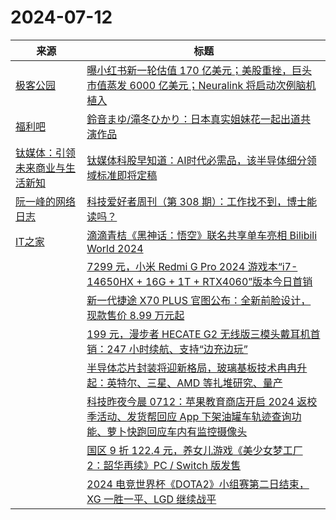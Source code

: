 ﻿# 2024-07-12

|来源|标题|
|---|---|
|[极客公园](http://www.geekpark.net/rss)|[曝小红书新一轮估值 170 亿美元；美股重挫，巨头市值蒸发 6000 亿美元；Neuralink 将启动次例脑机植入](http://www.geekpark.net/news/337866)|
|[福利吧](https://fuliba2023.net/feed)|[鈴音まゆ/滝冬ひかり：日本真实姐妹花一起出道共演作品](https://fuliba2023.net/midv-678.html)|
|[钛媒体：引领未来商业与生活新知](https://www.tmtpost.com/feed)|[钛媒体科股早知道：AI时代必需品，该半导体细分领域标准即将定稿](https://www.tmtpost.com/7164968.html)|
|[阮一峰的网络日志](http://www.ruanyifeng.com/blog/atom.xml)|[科技爱好者周刊（第 308 期）：工作找不到，博士能读吗？](http://www.ruanyifeng.com/blog/2024/07/weekly-issue-308.html)|
|[IT之家](http://www.ithome.com/rss/)|[滴滴青桔《黑神话：悟空》联名共享单车亮相 Bilibili World 2024](https://www.ithome.com/0/781/268.htm)|
||[7299 元，小米 Redmi G Pro 2024 游戏本“i7-14650HX + 16G + 1T + RTX4060”版本今日首销](https://www.ithome.com/0/781/267.htm)|
||[新一代捷途 X70 PLUS 官图公布：全新前脸设计，现款售价 8.99 万元起](https://www.ithome.com/0/781/266.htm)|
||[199 元，漫步者 HECATE G2 无线版三模头戴耳机首销：247 小时续航、支持“边充边玩”](https://www.ithome.com/0/781/265.htm)|
||[半导体芯片封装将迎新格局，玻璃基板技术冉冉升起：英特尔、三星、AMD 等扎堆研究、量产](https://www.ithome.com/0/781/264.htm)|
||[科技昨夜今晨 0712：苹果教育商店开启 2024 返校季活动、发货帮回应 App 下架油罐车轨迹查询功能、萝卜快跑回应车内有监控摄像头](https://www.ithome.com/0/781/263.htm)|
||[国区 9 折 122.4 元，养女儿游戏《美少女梦工厂 2：韶华再续》PC / Switch 版发售](https://www.ithome.com/0/781/262.htm)|
||[2024 电竞世界杯《DOTA2》小组赛第二日结束，XG 一胜一平、LGD 继续战平](https://www.ithome.com/0/781/261.htm)|
